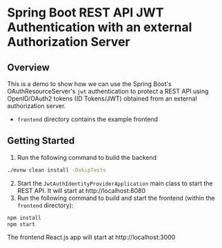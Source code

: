 # Spring Boot REST API JWT Authentication with an external Authorization Server

## Overview

This is a demo to show how we can use the Spring Boot's OAuthResourceServer's `jwt` authentication to protect a REST API 
using OpenID/OAuth2 tokens (ID Tokens/JWT) obtained from an external authorization server.
* `frontend` directory contains the example frontend

## Getting Started

1. Run the following command to build the backend
```bash
./mvnw clean install -DskipTests
```
2. Start the `JwtAuthIdentityProviderApplication` main class to start the REST API. It will start at http://localhost:8080
3. Run the following command to build and start the frontend (within the `frontend` directory):
```bash
npm install
npm start
```
The frontend React.js app will start at http://localhost:3000